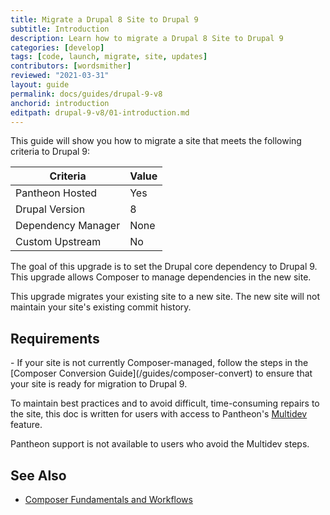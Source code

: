 ```yaml
---
title: Migrate a Drupal 8 Site to Drupal 9
subtitle: Introduction
description: Learn how to migrate a Drupal 8 Site to Drupal 9
categories: [develop]
tags: [code, launch, migrate, site, updates]
contributors: [wordsmither]
reviewed: "2021-03-31"
layout: guide
permalink: docs/guides/drupal-9-v8
anchorid: introduction
editpath: drupal-9-v8/01-introduction.md
---
```


This guide will show you how to migrate a site that meets the following criteria to Drupal 9:

|Criteria|Value
|---|---
|Pantheon Hosted| Yes
|Drupal Version| 8
|Dependency Manager| None
|Custom Upstream| No

The goal of this upgrade is to set the Drupal core dependency to Drupal 9. This upgrade allows Composer to manage dependencies in the new site.

<Alert title="Note" type="info" >
This upgrade migrates your existing site to a new site. The new site will not maintain your site's existing commit history.
</Alert>

## Requirements

<Partial file="drupal-9/upgrade-site-requirements.md" />
- If your site is not currently Composer-managed, follow the steps in the [Composer Conversion Guide](/guides/composer-convert) to ensure that your site is ready for migration to Drupal 9.

<Alert title="Multidev Required" type="danger">

To maintain best practices and to avoid difficult, time-consuming repairs to the site, this doc is written for users with access to Pantheon's [Multidev](/multidev) feature.

Pantheon support is not available to users who avoid the Multidev steps.

</Alert>

## See Also

- [Composer Fundamentals and Workflows](/guides/composer)
